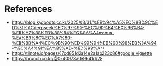 # References 

- https://blog.kyobodts.co.kr/2025/03/31/%EB%94%A5%EC%8B%9C%ED%81%ACdeepseek%EC%97%90-%EC%9D%B4%EC%96%B4-%EB%A7%88%EB%88%84%EC%8A%A4manus-%EA%B9%8C%EC%A7%80-%EB%8B%A4%EC%9B%90%ED%99%94%EB%90%98%EB%8A%94-%EC%A4%91%EA%B5%AD-%EC%98%A4/
- https://tilnote.io/pages/67cd851d2a14e2a1ab223c86#google_vignette
- https://brunch.co.kr/@0540973a0e9641d/28